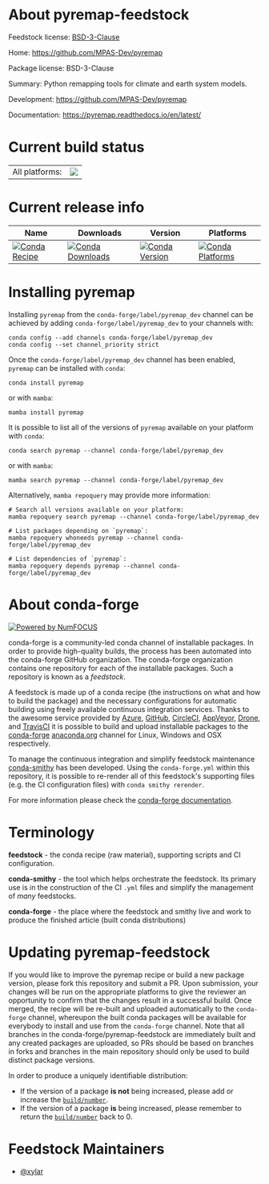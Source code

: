 About pyremap-feedstock
=======================

Feedstock license: [BSD-3-Clause](https://github.com/conda-forge/pyremap-feedstock/blob/main/LICENSE.txt)

Home: https://github.com/MPAS-Dev/pyremap

Package license: BSD-3-Clause

Summary: Python remapping tools for climate and earth system models.

Development: https://github.com/MPAS-Dev/pyremap

Documentation: https://pyremap.readthedocs.io/en/latest/

Current build status
====================


<table><tr><td>All platforms:</td>
    <td>
      <a href="https://dev.azure.com/conda-forge/feedstock-builds/_build/latest?definitionId=8058&branchName=main">
        <img src="https://dev.azure.com/conda-forge/feedstock-builds/_apis/build/status/pyremap-feedstock?branchName=main">
      </a>
    </td>
  </tr>
</table>

Current release info
====================

| Name | Downloads | Version | Platforms |
| --- | --- | --- | --- |
| [![Conda Recipe](https://img.shields.io/badge/recipe-pyremap-green.svg)](https://anaconda.org/conda-forge/pyremap) | [![Conda Downloads](https://img.shields.io/conda/dn/conda-forge/pyremap.svg)](https://anaconda.org/conda-forge/pyremap) | [![Conda Version](https://img.shields.io/conda/vn/conda-forge/pyremap.svg)](https://anaconda.org/conda-forge/pyremap) | [![Conda Platforms](https://img.shields.io/conda/pn/conda-forge/pyremap.svg)](https://anaconda.org/conda-forge/pyremap) |

Installing pyremap
==================

Installing `pyremap` from the `conda-forge/label/pyremap_dev` channel can be achieved by adding `conda-forge/label/pyremap_dev` to your channels with:

```
conda config --add channels conda-forge/label/pyremap_dev
conda config --set channel_priority strict
```

Once the `conda-forge/label/pyremap_dev` channel has been enabled, `pyremap` can be installed with `conda`:

```
conda install pyremap
```

or with `mamba`:

```
mamba install pyremap
```

It is possible to list all of the versions of `pyremap` available on your platform with `conda`:

```
conda search pyremap --channel conda-forge/label/pyremap_dev
```

or with `mamba`:

```
mamba search pyremap --channel conda-forge/label/pyremap_dev
```

Alternatively, `mamba repoquery` may provide more information:

```
# Search all versions available on your platform:
mamba repoquery search pyremap --channel conda-forge/label/pyremap_dev

# List packages depending on `pyremap`:
mamba repoquery whoneeds pyremap --channel conda-forge/label/pyremap_dev

# List dependencies of `pyremap`:
mamba repoquery depends pyremap --channel conda-forge/label/pyremap_dev
```


About conda-forge
=================

[![Powered by
NumFOCUS](https://img.shields.io/badge/powered%20by-NumFOCUS-orange.svg?style=flat&colorA=E1523D&colorB=007D8A)](https://numfocus.org)

conda-forge is a community-led conda channel of installable packages.
In order to provide high-quality builds, the process has been automated into the
conda-forge GitHub organization. The conda-forge organization contains one repository
for each of the installable packages. Such a repository is known as a *feedstock*.

A feedstock is made up of a conda recipe (the instructions on what and how to build
the package) and the necessary configurations for automatic building using freely
available continuous integration services. Thanks to the awesome service provided by
[Azure](https://azure.microsoft.com/en-us/services/devops/), [GitHub](https://github.com/),
[CircleCI](https://circleci.com/), [AppVeyor](https://www.appveyor.com/),
[Drone](https://cloud.drone.io/welcome), and [TravisCI](https://travis-ci.com/)
it is possible to build and upload installable packages to the
[conda-forge](https://anaconda.org/conda-forge) [anaconda.org](https://anaconda.org/)
channel for Linux, Windows and OSX respectively.

To manage the continuous integration and simplify feedstock maintenance
[conda-smithy](https://github.com/conda-forge/conda-smithy) has been developed.
Using the ``conda-forge.yml`` within this repository, it is possible to re-render all of
this feedstock's supporting files (e.g. the CI configuration files) with ``conda smithy rerender``.

For more information please check the [conda-forge documentation](https://conda-forge.org/docs/).

Terminology
===========

**feedstock** - the conda recipe (raw material), supporting scripts and CI configuration.

**conda-smithy** - the tool which helps orchestrate the feedstock.
                   Its primary use is in the construction of the CI ``.yml`` files
                   and simplify the management of *many* feedstocks.

**conda-forge** - the place where the feedstock and smithy live and work to
                  produce the finished article (built conda distributions)


Updating pyremap-feedstock
==========================

If you would like to improve the pyremap recipe or build a new
package version, please fork this repository and submit a PR. Upon submission,
your changes will be run on the appropriate platforms to give the reviewer an
opportunity to confirm that the changes result in a successful build. Once
merged, the recipe will be re-built and uploaded automatically to the
`conda-forge` channel, whereupon the built conda packages will be available for
everybody to install and use from the `conda-forge` channel.
Note that all branches in the conda-forge/pyremap-feedstock are
immediately built and any created packages are uploaded, so PRs should be based
on branches in forks and branches in the main repository should only be used to
build distinct package versions.

In order to produce a uniquely identifiable distribution:
 * If the version of a package **is not** being increased, please add or increase
   the [``build/number``](https://docs.conda.io/projects/conda-build/en/latest/resources/define-metadata.html#build-number-and-string).
 * If the version of a package **is** being increased, please remember to return
   the [``build/number``](https://docs.conda.io/projects/conda-build/en/latest/resources/define-metadata.html#build-number-and-string)
   back to 0.

Feedstock Maintainers
=====================

* [@xylar](https://github.com/xylar/)

